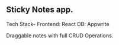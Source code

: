 ## Sticky Notes app.

Tech Stack-
Frontend: React
DB: Appwrite

Draggable notes with full CRUD Operations.

